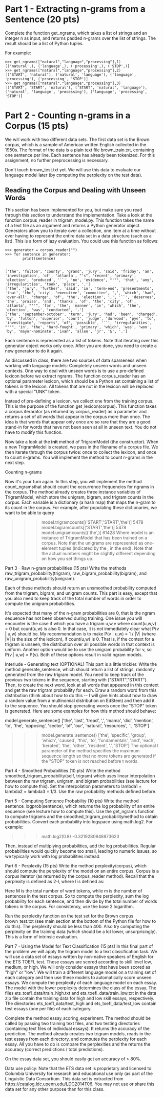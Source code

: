 # Part 1 - Extracting n-grams from a Sentence (20 pts)
Complete the function get_ngrams, which takes a list of strings and an integer n as input, and returns padded n-grams over the list of strings. The result should be a list of Python tuples. 

For example: 

```python3
>>> get_ngrams(["natural","language","processing"],1)
[('natural',), ('language',), ('processing',), ('STOP',)]
>>> get_ngrams(["natural","language","processing"],2)
[('START', 'natural'), ('natural', 'language'), ('language', 'processing'), ('processing', 'STOP')]
>>> get_ngrams(["natural","language","processing"],3)
[('START', 'START', 'natural'), ('START', 'natural', 'language'), ('natural', 'language', 'processing'), ('language', 'processing', 'STOP')]
```


# Part 2 - Counting n-grams in a Corpus (15 pts)

We will work with two different data sets. The first data set is the Brown corpus, which is a sample of American written English collected in the 1950s. The format of the data is a plain text file brown_train.txt, containing one sentence per line. Each sentence has already been tokenized. For this assignment, no further preprocessing is necessary.

Don't touch brown_test.txt yet. We will use this data to evaluate our language model later (by computing the perplexity on the test data).

## Reading the Corpus and Dealing with Unseen Words 

This section has been implemented for you, but make sure you read through this section to understand the implementation. Take a look at the function corpus_reader in trigram_model.py. This function takes the name of a text file as an argument and returns a Python generator object. Generators allow you to iterate over a collection, one item at a time without ever having to represent the entire data set in a data structure (such as a list). This is a form of lazy evaluation. You could use this function as follows: 
```python3
>>> generator = corpus_reader("")
>>> for sentence in generator:
        print(sentence)


['the', 'fulton', 'county', 'grand', 'jury', 'said', 'friday', 'an', 'investigation', 'of', 'atlanta', "'s", 'recent', 'primary', 'election', 'produced', '``', 'no', 'evidence', "''", 'that', 'any', 'irregularities', 'took', 'place', '.']
['the', 'jury', 'further', 'said', 'in', 'term-end', 'presentments', 'that', 'the', 'city', 'executive', 'committee', ',', 'which', 'had', 'over-all', 'charge', 'of', 'the', 'election', ',', '``', 'deserves', 'the', 'praise', 'and', 'thanks', 'of', 'the', 'city', 'of', 'atlanta', "''", 'for', 'the', 'manner', 'in', 'which', 'the', 'election', 'was', 'conducted', '.']
['the', 'september-october', 'term', 'jury', 'had', 'been', 'charged', 'by', 'fulton', 'superior', 'court', 'judge', 'durwood', 'pye', 'to', 'investigate', 'reports', 'of', 'possible', '``', 'irregularities', "''", 'in', 'the', 'hard-fought', 'primary', 'which', 'was', 'won', 'by', 'mayor-nominate', 'ivan', 'allen', 'jr', '&', '.']
```

Each sentence is represented as a list of tokens. Note that iterating over this generator object works only once. After you are done, you need to create a new generator to do it again. 

As discussed in class, there are two sources of data sparseness when working with language models: Completely unseen words and unseen contexts. One way to deal with unseen words is to use a pre-defined lexicon before we extract ngrams. The function corpus_reader has an optional parameter lexicon, which should be a Python set containing a list of tokens in the lexicon. All tokens that are not in the lexicon will be replaced with a special "UNK" token.

Instead of pre-defining a lexicon, we collect one from the training corpus. This is the purpose of the function get_lexicon(corpus). This function takes a corpus iterarator (as returned by corpus_reader) as a parameter and returns a set of all words that appear in the corpus more than once. The idea is that words that appear only once are so rare that they are a good stand-in for words that have not been seen at all in unseen text. You do not have to modify this function.

Now take a look at the __init__ method of TrigramModel (the constructor). When a new TrigramModel is created, we pass in the filename of a corpus file. We then iterate through the corpus twice: once to collect the lexicon, and once to count n-grams. You will implement the method to count n-grams in the next step. 

Counting n-grams

Now it's your turn again. In this step, you will implement the method count_ngramsthat should count the occurrence frequencies for ngrams in the corpus. The method already creates three instance variables of TrigramModel, which store the unigram, bigram, and trigram counts in the corpus. Each variable is a dictionary (a hash map) that maps the n-gram to its count in the corpus. 
For example, after populating these dictionaries, we want to be able to query

>>> model.trigramcounts[('START','START','the')]
5478
>>> model.bigramcounts[('START','the')]
5478
>>> model.unigramcounts[('the',)]
61428
Where model is an instance of TrigramModel that has been trained on a corpus. Note that the unigrams are represented as one-element tuples (indicated by the , in the end). Note that the actual numbers might be slightly different depending on how you set things up. 

Part 3 - Raw n-gram probabilities (15 pts)
Write the methods raw_trigram_probability(trigram),  raw_bigram_probability(bigram), and 
raw_unigram_probability(unigram).

Each of these methods should return an unsmoothed probability computed from the trigram, bigram, and unigram counts. This part is easy, except that you also need to keep track of the total number of words in order to compute the unigram probabilities. 

It's expected that many of the n-gram probabilities are 0, that is the ngram sequence has not been observed during training. One issue you will encounter is the case if which you have a trigram u,w,v   where  count(u,w,v) = 0 but count(u,w) is also 0. In that case, it is not immediately clear what P(v | u,w) should be. My recommendation is to make P(v | u,w) = 1 / |V|  (where |V| is the size of the lexicon), if count(u,w) is 0. That is, if the context for a trigram is unseen, the distribution over all possible words in that context is uniform.  Another option would be to use the unigram probability for v, so P(v | u,w) = P(v). Both of these options result in valid ngram models.

Interlude - Generating text (OPTIONAL)
This part is a little trickier. Write the method generate_sentence, which should return a list of strings, randomly generated from the raw trigram model. You need to keep track of the previous two tokens in the sequence, starting with ("START","START"). Then, to create the next word, look at all words that appeared in this context and get the raw trigram probability for each.
Draw a random word from this distribution (think about how to do this -- I will give hints about how to draw a random value from a multinomial distribution on EdStem) and then add it to the sequence. You should stop generating words once the "STOP" token is generated. Here are some examples for how this method should behave: 

model.generate_sentence()
['the', 'last', 'tread', ',', 'mama', 'did', 'mention', 'to', 'the', 'opposing', 'sector', 'of', 'our', 'natural', 'resources', '.', 'STOP']

>>> model.generate_sentence()
['the', 'specific', 'group', 'which', 'caused', 'this', 'to', 'fundamentals', 'and', 'each', 'berated', 'the', 'other', 'resident', '.', 'STOP']
The optional t parameter of the method specifies the maximum sequence length so that no more tokens are generated if the "STOP" token is not reached before t words. 

Part 4 - Smoothed Probabilities (10 pts)
Write the method smoothed_trigram_probability(self, trigram) which uses linear interpolation between the raw trigram, unigram, and bigram probabilities (see lecture for how to compute this). Set the interpolation parameters to lambda1 = lambda2 = lambda3 = 1/3. Use the raw probability methods defined before. 

Part 5 - Computing Sentence Probability (10 pts) 
Write the method sentence_logprob(sentence), which returns the log probability of an entire sequence (see lecture how to compute this). Use the get_ngrams function to compute trigrams and the smoothed_trigram_probabilitymethod to obtain probabilities. Convert each probability into logspace using math.log2. For example: 

>>> math.log2(0.8)
-0.3219280948873623

Then, instead of multiplying probabilities, add the log probabilities. Regular probabilities would quickly become too small, leading to numeric issues, so we typically work with log probabilities instead. 

Part 6 - Perplexity (15 pts)
Write the method perplexity(corpus), which should compute the perplexity of the model on an entire corpus. 
Corpus is a corpus iterator (as returned by the corpus_reader method). 
Recall that the perplexity is defined as 2-l, where l is defined as: 


Here M is the total number of word tokens, while m is the number of sentences in the test corpus. So to compute the perplexity, sum the log probability for each sentence, and then divide by the total number of words tokens in the corpus. For consistency, use the base 2 logarithm.

Run the perplexity function on the test set for the Brown corpus brown_test.txt (see main section at the bottom of the Python file for how to do this). The perplexity should be less than 400. Also try computing the perplexity on the training data (which should be a lot lower, unsurprisingly). 
This is a form of intrinsic evaluation.

Part 7 - Using the Model for Text Classification (15 pts)
In this final part of the problem we will apply the trigram model to a text classification task. We will use a data set of essays written by non-native speakers of English for the ETS TOEFL test. These essays are scored according to skill level low, medium, or high. We will only consider essays that have been scored as "high" or "low". We will train a different language model on a training set of each category and then use these models to automatically score unseen essays. We compute the perplexity of each language model on each essay. The model with the lower perplexity determines the class of the essay. 
The files ets_toefl_data/train_high.txt and ets_toefl_data/train_low.txt in the data zip file contain the training data for high and low skill essays, respectively. The directories ets_toefl_data/test_high and ets_toefl_data/test_low contain test essays (one per file) of each category. 

Complete the method essay_scoring_experiment. The method should be called by passing two training text files, and two testing directories (containing text files of individual essays). It returns the accuracy of the prediction. 
The method already creates two trigram models, reads in the test essays from each directory, and computes the perplexity for each essay. All you have to do is compare the perplexities and the returns the accuracy (correct predictions / total predictions). 

On the essay data set, you should easily get an accuracy of > 80%.

Data use policy: Note that the ETS data set is proprietary and licensed to Columbia University for research and educational use only (as part of the Linguistic Data Consortium. This data set is extracted from https://catalog.ldc.upenn.edu/LDC2014T06. You may not use or share this data set for any other purpose than for this class.